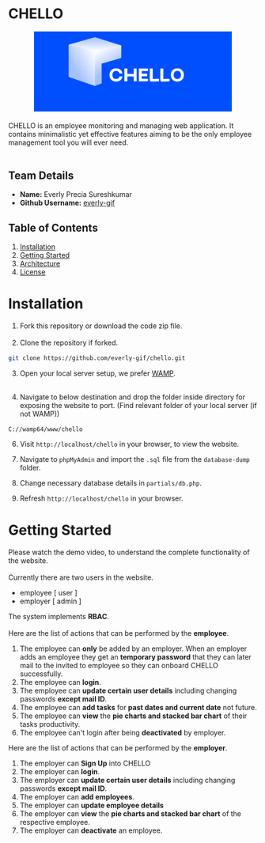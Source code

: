 # CHELLO
<div align="center">
    <img src="./images/CHELLO-crop.png" width=400px alt="chello logo">
</div><br>
CHELLO is an employee monitoring and managing web application. It contains minimalistic yet effective features aiming to be the only employee management tool you will ever need.<br><br>


## Team Details

- **Name:** Everly Precia Sureshkumar
- **Github Username:** [everly-gif](https://github.com/everly-gif)

## Table of Contents
1. [Installation](#installation)
2. [Getting Started](#getting-started)
3. [Architecture](#architecture)
4. [License](#license)

# Installation 

1. Fork this repository or download the code zip file.<br><br>
2. Clone the repository if forked.
```bash
git clone https://github.com/everly-gif/chello.git
```
3. Open your local server setup, we prefer [WAMP](https://sourceforge.net/projects/wampserver/).<br><br>

4. Navigate to below destination and drop the folder inside directory for exposing the website to port.
(Find relevant folder of your local server (if not WAMP))
```
C://wamp64/www/chello
```

6. Visit `http://localhost/chello` in your browser, to view the website.

7. Navigate to `phpMyAdmin` and import the `.sql` file from the `database-dump` folder.

9. Change necessary database details in `partials/db.php`.

8. Refresh `http://localhost/chello` in your browser.

# Getting Started

Please watch the demo video, to understand the complete functionality of the website.<br><br>
Currently there are two users in the website.
- employee [ user  ]
- employer [ admin ]  

The system implements **RBAC**.<br><br>
Here are the list of actions that can be performed by the **employee**.  
1. The employee can **only** be added by an employer. When an employer adds an employee they get an **temporary password** that they can later mail to the invited to employee so they can onboard CHELLO successfully.
2. The employee can **login**.   
3. The employee can **update certain user details** including changing passwords **except mail ID**.  
4. The employee can **add tasks** for **past dates and current date** not future.
5. The employee can **view** the **pie charts and stacked bar chart** of their tasks productivity.
6. The employee can't login after being **deactivated** by employer.  

Here are the list of actions that can be performed by the **employer**.  
1. The employer can **Sign Up** into CHELLO
2. The employer can **login**.   
3. The employer can **update certain user details** including changing passwords **except mail ID**.  
4. The employer can **add employees**.  
5. The employer can **update employee details**
6. The employer can **view** the **pie charts and stacked bar chart** of the respective employee.
7. The employer can **deactivate** an employee.
